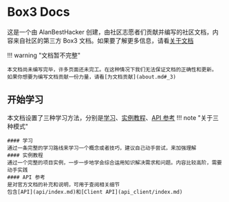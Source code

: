 # Box3 Docs

这是一个由 AlanBestHacker 创建，由社区志愿者们贡献并编写的社区文档，内容来自社区的第三方 Box3 文档。如果要了解更多信息，请看[关于文档](about.md)

!!! warning "文档暂不完整"

    本文档尚未编写完毕，许多页面还未完工。在这种情况下我们无法保证文档的正确性和更新。
    如果你想要为编写文档贡献一份力量，请看[为文档贡献](about.md#_3)

## 开始学习

本文档设置了三种学习方法，分别是[学习](learn/index.md)、[实例教程](example/index.md)、[API 参考](api/index.md)
!!! note "关于三种模式"

    #### 学习
    通过一条完整的学习路线来学习一个概念或者技巧，建议自己动手尝试，来加强理解
    #### 实例教程
    通过一个完整的项目实例，一步一步地学会综合运用知识解决需求和问题。内容比较高阶，需要动手实践
    #### API 参考
    是对官方文档的补充和说明，可用于查阅相关细节  
    包含[API](api/index.md)和[Client API](api_client/index.md)